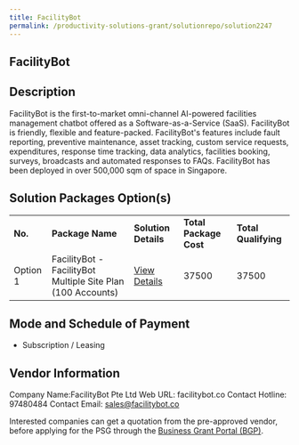 ```yaml
---
title: FacilityBot 
permalink: /productivity-solutions-grant/solutionrepo/solution2247
---
```


## FacilityBot

## Description

FacilityBot is the first-to-market omni-channel AI-powered facilities management chatbot offered as a Software-as-a-Service (SaaS). FacilityBot is friendly, flexible and feature-packed. FacilityBot's features include fault reporting, preventive maintenance, asset tracking, custom service requests, expenditures, response time tracking, data analytics, facilities booking, surveys, broadcasts and automated responses to FAQs. FacilityBot has been deployed in over 500,000 sqm of space in Singapore.

## Solution Packages Option(s)

<table>
<tr>
<td><b>No.</b></td>
<td><b>Package Name</b></td>
<td><b>Solution Details</b></td>
<td><b>Total Package Cost</b></td>
<td><b>Total Qualifying</b></td>
</tr>
<tr>
<td>Option 1</td>
<td>FacilityBot - FacilityBot Multiple Site Plan (100 Accounts)</td>
<td><a href='https://www.gobusiness.gov.sg/images/psg/DesensitisedFacilityBotAnnex3CRwef10June2021_Part_4.pdf'>View Details</a></td>
<td>37500</td>
<td>37500</td>
</tr>
</table>

## Mode and Schedule of Payment

 - Subscription / Leasing

## Vendor Information

 Company Name:FacilityBot Pte Ltd 
Web URL: facilitybot.co 
Contact Hotline: 97480484 
Contact Email: sales@facilitybot.co 


Interested companies can get a quotation from the pre-approved vendor, before applying for the PSG through the <a href='https://www.businessgrants.gov.sg/'>Business Grant Portal (BGP)</a>.

<script src="/jquery/resize-tables.js"></script>
